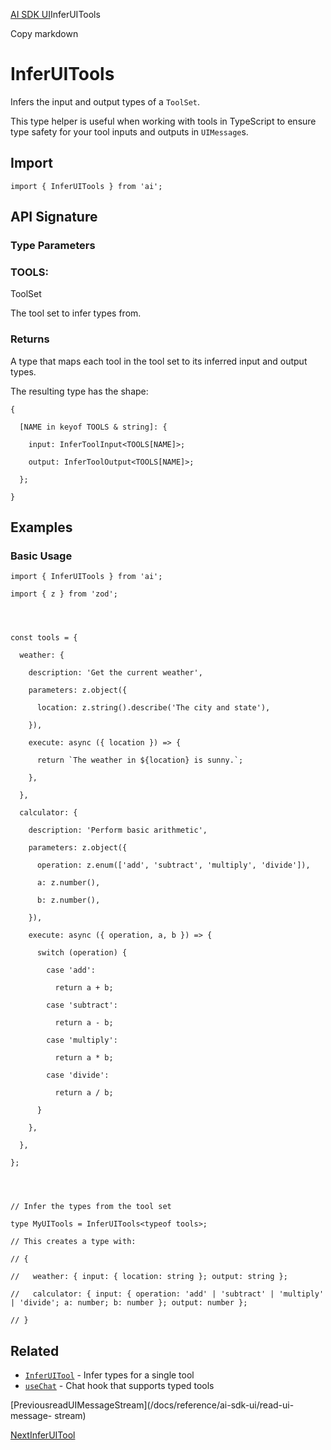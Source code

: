 [AI SDK UI](/docs/ai-sdk-ui)InferUITools

Copy markdown

# InferUITools

Infers the input and output types of a `ToolSet`.

This type helper is useful when working with tools in TypeScript to ensure
type safety for your tool inputs and outputs in `UIMessage`s.

## Import

    
    
    import { InferUITools } from 'ai';

## API Signature

### Type Parameters

### TOOLS:

ToolSet

The tool set to infer types from.

### Returns

A type that maps each tool in the tool set to its inferred input and output
types.

The resulting type has the shape:

    
    
    {
    
      [NAME in keyof TOOLS & string]: {
    
        input: InferToolInput<TOOLS[NAME]>;
    
        output: InferToolOutput<TOOLS[NAME]>;
    
      };
    
    }

## Examples

### Basic Usage

    
    
    import { InferUITools } from 'ai';
    
    import { z } from 'zod';
    
    
    
    
    const tools = {
    
      weather: {
    
        description: 'Get the current weather',
    
        parameters: z.object({
    
          location: z.string().describe('The city and state'),
    
        }),
    
        execute: async ({ location }) => {
    
          return `The weather in ${location} is sunny.`;
    
        },
    
      },
    
      calculator: {
    
        description: 'Perform basic arithmetic',
    
        parameters: z.object({
    
          operation: z.enum(['add', 'subtract', 'multiply', 'divide']),
    
          a: z.number(),
    
          b: z.number(),
    
        }),
    
        execute: async ({ operation, a, b }) => {
    
          switch (operation) {
    
            case 'add':
    
              return a + b;
    
            case 'subtract':
    
              return a - b;
    
            case 'multiply':
    
              return a * b;
    
            case 'divide':
    
              return a / b;
    
          }
    
        },
    
      },
    
    };
    
    
    
    
    // Infer the types from the tool set
    
    type MyUITools = InferUITools<typeof tools>;
    
    // This creates a type with:
    
    // {
    
    //   weather: { input: { location: string }; output: string };
    
    //   calculator: { input: { operation: 'add' | 'subtract' | 'multiply' | 'divide'; a: number; b: number }; output: number };
    
    // }

## Related

  * [`InferUITool`](/docs/reference/ai-sdk-ui/infer-ui-tool) \- Infer types for a single tool
  * [`useChat`](/docs/reference/ai-sdk-ui/use-chat) \- Chat hook that supports typed tools

[PreviousreadUIMessageStream](/docs/reference/ai-sdk-ui/read-ui-message-
stream)

[NextInferUITool](/docs/reference/ai-sdk-ui/infer-ui-tool)

